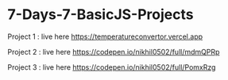 # 7-Days-7-BasicJS-Projects

Project 1 : live here https://temperatureconvertor.vercel.app

Project 2 : live here https://codepen.io/nikhil0502/full/mdmQPRp

Project 3 : live here https://codepen.io/nikhil0502/full/PomxRzg

